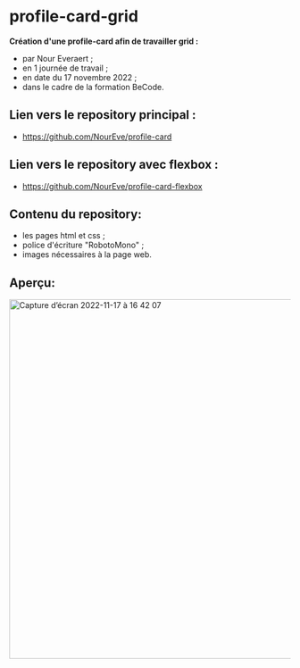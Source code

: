 # profile-card-grid
**Création d'une profile-card afin de travailler grid :**   
* par Nour Everaert ;
* en 1 journée de travail ;
* en date du 17 novembre 2022 ;
* dans le cadre de la formation BeCode.


## Lien vers le repository principal :
* https://github.com/NourEve/profile-card
## Lien vers le repository avec flexbox :
* https://github.com/NourEve/profile-card-flexbox

## Contenu du repository:

*  les pages html et css ;
*  police d'écriture "RobotoMono" ;
*  images nécessaires à la page web.

## Aperçu:
<img width="644" alt="Capture d’écran 2022-11-17 à 16 42 07" src="https://user-images.githubusercontent.com/117478874/202491970-4c9ba06d-61e1-4482-ad32-6eb2219d3d45.png">

